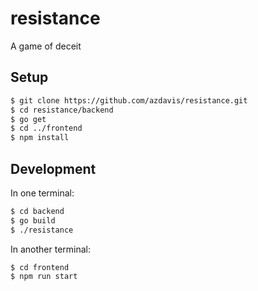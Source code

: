 # resistance

A game of deceit

## Setup

```sh
$ git clone https://github.com/azdavis/resistance.git
$ cd resistance/backend
$ go get
$ cd ../frontend
$ npm install
```

## Development

In one terminal:

```sh
$ cd backend
$ go build
$ ./resistance
```

In another terminal:

```sh
$ cd frontend
$ npm run start
```
